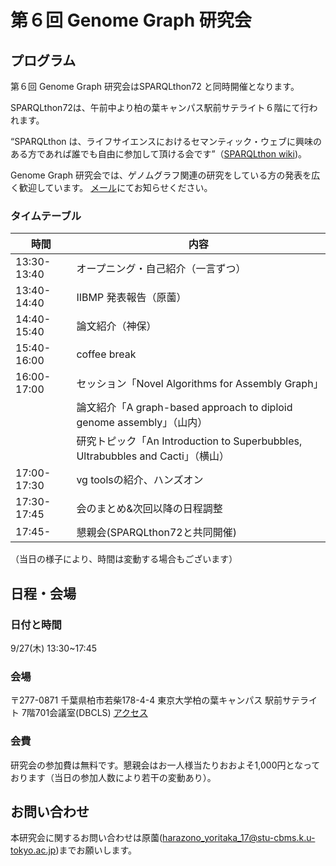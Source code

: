 # 第６回 Genome Graph 研究会


## プログラム
第６回 Genome Graph 研究会はSPARQLthon72 と同時開催となります。

SPARQLthon72は、午前中より柏の葉キャンパス駅前サテライト６階にて行われます。

“SPARQLthon は、ライフサイエンスにおけるセマンティック・ウェブに興味のある方であれば誰でも自由に参加して頂ける会です”（[SPARQLthon wiki](http://wiki.lifesciencedb.jp/mw/SPARQLthon))。


Genome Graph 研究会では、ゲノムグラフ関連の研究をしている方の発表を広く歓迎しています。
[メール](harazono_yoritaka_17@stu-cbms.k.u-tokyo.ac.jp)にてお知らせください。

### タイムテーブル

時間         | 内容
------------ | -------------
13:30-13:40  | オープニング・自己紹介（一言ずつ）
13:40-14:40  | IIBMP 発表報告（原薗）
14:40-15:40  | 論文紹介（神保）
15:40-16:00  | coffee break
16:00-17:00  | セッション「Novel Algorithms for Assembly Graph」
　           | 論文紹介「A graph-based approach to diploid genome assembly」（山内）
　           | 研究トピック「An Introduction to Superbubbles, Ultrabubbles and Cacti」（横山）
17:00-17:30  | vg toolsの紹介、ハンズオン
17:30-17:45  | 会のまとめ&次回以降の日程調整
17:45-       | 懇親会(SPARQLthon72と共同開催)

（当日の様子により、時間は変動する場合もございます）

## 日程・会場
### 日付と時間
9/27(木) 13:30~17:45
### 会場
〒277-0871 千葉県柏市若柴178-4-4 東京大学柏の葉キャンパス 駅前サテライト 7階701会議室(DBCLS)
[アクセス](http://dbcls.rois.ac.jp/access)
### 会費
研究会の参加費は無料です。懇親会はお一人様当たりおおよそ1,000円となっております（当日の参加人数により若干の変動あり）。


## お問い合わせ
本研究会に関するお問い合わせは原薗(harazono_yoritaka_17@stu-cbms.k.u-tokyo.ac.jp)までお願いします。
